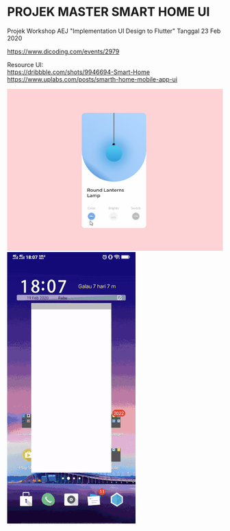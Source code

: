 # PROJEK MASTER SMART HOME UI

Projek Workshop AEJ "Implementation UI Design to Flutter"
Tanggal 23 Feb 2020 

https://www.dicoding.com/events/2979


Resource UI: <br>
https://dribbble.com/shots/9946694-Smart-Home <br>
https://www.uplabs.com/posts/smarth-home-mobile-app-ui

<img src="https://github.com/sulthanalihsan/smart_home_UI/blob/master/preview.gif?raw=true">

<img src="https://github.com/sulthanalihsan/smart_home_UI/blob/master/result.gif?raw=true">

